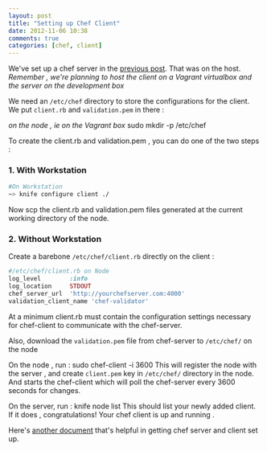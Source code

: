 ```yaml
---
layout: post
title: "Setting up Chef Client"
date: 2012-11-06 10:38
comments: true
categories: [chef, client]
---
```


We've set up a chef server in the [previous post](/blog/2012/11/05/hello/). That was on the host.
*Remember , we're planning to host the client on a Vagrant virtualbox and the server on the development box*

We need an `/etc/chef` directory to store the configurations for the client. We put `client.rb` and `validation.pem` in there :
  
*on the node , ie on the Vagrant box*
    sudo mkdir -p /etc/chef

To create the client.rb and validation.pem , you can do one of the two steps :

### 1. With Workstation

  ```bash
  #On Workstation
  ~> knife configure client ./
  ```

Now scp the client.rb and validation.pem files generated at the current working directory of the node.

### 2. Without Workstation

Create a barebone `/etc/chef/client.rb` directly on the client :

```ruby
#/etc/chef/client.rb on Node
log_level        :info
log_location     STDOUT
chef_server_url  'http://yourchefserver.com:4000'
validation_client_name 'chef-validator'
```

At a minimum client.rb must contain the configuration settings necessary for chef-client to communicate with the chef-server.

Also, download the `validation.pem` file from chef-server to `/etc/chef/` on the node

On the node , run :
    sudo chef-client -i 3600
This will register the node with the server , and create `client.pem` key in `/etc/chef/` directory in the node.
And starts the chef-client which will poll the chef-server every 3600 seconds for changes.

On the server, run : 
    knife node list
This should list your newly added client. If it does , congratulations! Your chef client is up and running .

Here's [another document](http://ceph.com/docs/master/install/chef/) that's helpful in getting chef server and client set up.
